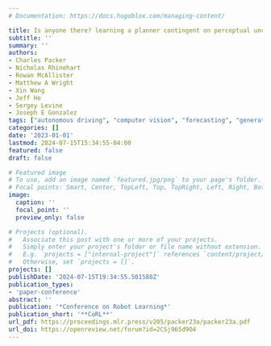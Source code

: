 ```yaml
---
# Documentation: https://docs.hugoblox.com/managing-content/

title: Is anyone there? learning a planner contingent on perceptual uncertainty
subtitle: ''
summary: ''
authors:
- Charles Packer
- Nicholas Rhinehart
- Rowan McAllister
- Matthew A Wright
- Xin Wang
- Jeff He
- Sergey Levine
- Joseph E Gonzalez
tags: ["autonomous driving", "computer vision", "forecasting", "generative models", "machine learning", "planning", "robotics"]
categories: []
date: '2023-01-01'
lastmod: 2024-07-15T15:34:55-04:00
featured: false
draft: false

# Featured image
# To use, add an image named `featured.jpg/png` to your page's folder.
# Focal points: Smart, Center, TopLeft, Top, TopRight, Left, Right, BottomLeft, Bottom, BottomRight.
image:
  caption: ''
  focal_point: ''
  preview_only: false

# Projects (optional).
#   Associate this post with one or more of your projects.
#   Simply enter your project's folder or file name without extension.
#   E.g. `projects = ["internal-project"]` references `content/project/deep-learning/index.md`.
#   Otherwise, set `projects = []`.
projects: []
publishDate: '2024-07-15T19:34:55.501580Z'
publication_types:
- 'paper-conference'
abstract: ''
publication: '*Conference on Robot Learning*'
publication_short: '**CoRL**'
url_pdf: https://proceedings.mlr.press/v205/packer23a/packer23a.pdf
url_doi: https://openreview.net/forum?id=2CSj965d9O4
---
```

